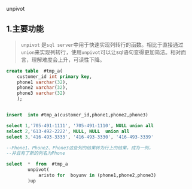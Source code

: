 unpivot

## 1.主要功能

> `unpivot` 是`sql server`中用于快速实现列转行的函数。相比于直接通过`union`来实现列转行，使用`unpivot`可以让sql语句变得更加简洁。相对而言，理解难度会上升，可读性下降。

```SQL
create table  #tmp_a(
	customer_id int primary key,
	phone1 varchar(32),
	phone2 varchar(32),
	phone3 varchar(32)
	);


insert  into #tmp_a(customer_id,phone1,phone2,phone3)

select 1,'705-491-1111', '705-491-1110', NULL union all
select 2,'613-492-2222', NULL, NULL  union all
select 3,'416-493-3333', '416-493-3330', '416-493-3339'

--Phone1、Phone2、Phone3这些列的结果转为行上的结果，成为一列，
--并且有了新的列名为Phone

select  *  from  #tmp_a 
		unpivot(
			aristo for  boyunv in (phone1,phone2,phone3)
		)up
```

